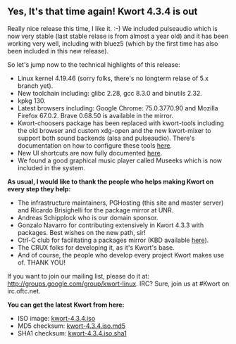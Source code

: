 ## Yes, It's that time again! Kwort 4.3.4 is out

Really nice release this time, I like it. :-) We included pulseaudio which is now very stable (last stable relase is from almost a year old) and it has been working very well, including with bluez5 (which by the first time has also been included in this new release).

So let's jump now to the technical highlights of this release:

* Linux kernel 4.19.46 (sorry folks, there's no longterm relase of 5.x branch yet).
* New toolchain including: glibc 2.28, gcc 8.3.0 and binutils 2.32.
* kpkg 130.
* Latest browsers including: Google Chrome: 75.0.3770.90 and Mozilla Firefox 67.0.2. Brave 0.68.50 is available in the mirror.
* Kwort-choosers package has been replaced with kwort-tools including the old browser and custom xdg-open and the new kwort-mixer to support both sound backends (alsa and pulseaudio). There's documentation on how to configure these tools [here](operability.html).
* New UI shortcuts are now fully documented [here](operability.html).
* We found a good graphical music player called Museeks which is now included in the system.

**As usual, I would like to thank the people who helps making Kwort on every step they help:**

* The infrastructure maintainers, PGHosting (this site and master server) and Ricardo Brisighelli for the package mirror at UNR.
* Andreas Schipplock who is our domain sponsor.
* Gonzalo Navarro for contributing extensively in Kwort 4.3.3 with packages. Best wishes on the new path, sir!
* Ctrl-C club for facilitating a packages mirror (KBD available [here](https://ctrl-c.club/~nomius/kwort/4.3.4/ctrl-c.kdb)).
* The CRUX folks for developing it, as it's Kwort's base.
* And of course, the people who develop every project Kwort makes use of. THANK YOU!

If you want to join our mailing list, please do it at: <http://groups.google.com/group/kwort-linux>. IRC? Sure, join us at #Kwort on irc.oftc.net.

**You can get the latest Kwort from here:**

* ISO image: [kwort-4.3.4.iso](https://u217055-sub1:QkOK8B4n6VgzXr9H@u217055-sub1.your-storagebox.de/kwort-4.3.4.iso)
* MD5 checksum: [kwort-4.3.4.iso.md5](https://u217055-sub1:QkOK8B4n6VgzXr9H@u217055-sub1.your-storagebox.de/kwort-4.3.4.iso.md5)
* SHA1 checksum: [kwort-4.3.4.iso.sha1](https://u217055-sub1:QkOK8B4n6VgzXr9H@u217055-sub1.your-storagebox.de/kwort-4.3.4.iso.sha1)

